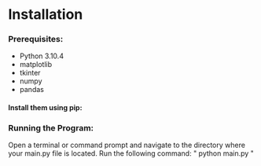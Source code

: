 # Installation
### Prerequisites:
* Python 3.10.4
* matplotlib
* tkinter
* numpy
* pandas
#### Install them using pip:

### Running the Program:
Open a terminal or command prompt and navigate to the directory where your main.py file is located.
Run the following command:
" python main.py "